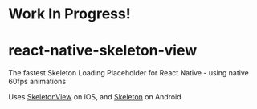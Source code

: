 # Work In Progress!

# react-native-skeleton-view
 The fastest Skeleton Loading Placeholder for React Native - using native 60fps animations

Uses [SkeletonView](https://github.com/Juanpe/SkeletonView) on iOS, and [Skeleton](https://github.com/ethanhua/Skeleton) on Android.
